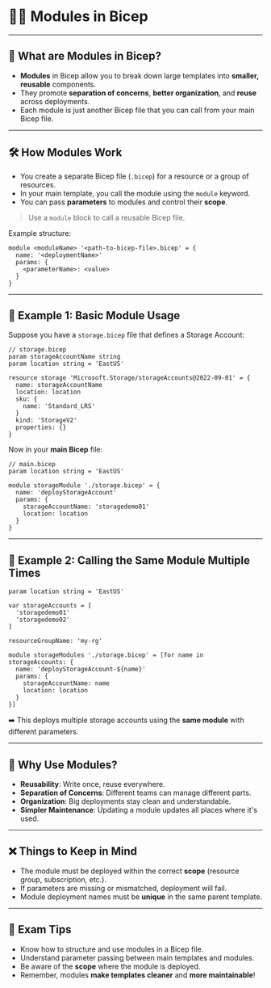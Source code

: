 # 🧑‍💻 Modules in Bicep

---

## 📌 What are Modules in Bicep?

- **Modules** in Bicep allow you to break down large templates into **smaller, reusable** components.
- They promote **separation of concerns**, **better organization**, and **reuse** across deployments.
- Each module is just another Bicep file that you can call from your main Bicep file.

---

## 🛠️ How Modules Work

- You create a separate Bicep file (`.bicep`) for a resource or a group of resources.
- In your main template, you call the module using the `module` keyword.
- You can pass **parameters** to modules and control their **scope**.

> Use a `module` block to call a reusable Bicep file.

Example structure:

```bicep
module <moduleName> '<path-to-bicep-file>.bicep' = {
  name: '<deploymentName>'
  params: {
    <parameterName>: <value>
  }
}
```

---

## 🧱 Example 1: Basic Module Usage

Suppose you have a `storage.bicep` file that defines a Storage Account:

```bicep
// storage.bicep
param storageAccountName string
param location string = 'EastUS'

resource storage 'Microsoft.Storage/storageAccounts@2022-09-01' = {
  name: storageAccountName
  location: location
  sku: {
    name: 'Standard_LRS'
  }
  kind: 'StorageV2'
  properties: {}
}
```

Now in your **main Bicep** file:

```bicep
// main.bicep
param location string = 'EastUS'

module storageModule './storage.bicep' = {
  name: 'deployStorageAccount'
  params: {
    storageAccountName: 'storagedemo01'
    location: location
  }
}
```

---

## 🧱 Example 2: Calling the Same Module Multiple Times

```bicep
param location string = 'EastUS'

var storageAccounts = [
  'storagedemo01'
  'storagedemo02'
]

resourceGroupName: 'my-rg'

module storageModules './storage.bicep' = [for name in storageAccounts: {
  name: 'deployStorageAccount-${name}'
  params: {
    storageAccountName: name
    location: location
  }
}]
```

➡️ This deploys multiple storage accounts using the **same module** with different parameters.

---

## 🔄 Why Use Modules?

- **Reusability**: Write once, reuse everywhere.
- **Separation of Concerns**: Different teams can manage different parts.
- **Organization**: Big deployments stay clean and understandable.
- **Simpler Maintenance**: Updating a module updates all places where it's used.

---

## ❌ Things to Keep in Mind

- The module must be deployed within the correct **scope** (resource group, subscription, etc.).
- If parameters are missing or mismatched, deployment will fail.
- Module deployment names must be **unique** in the same parent template.

---

## 🧠 Exam Tips

- Know how to structure and use modules in a Bicep file.
- Understand parameter passing between main templates and modules.
- Be aware of the **scope** where the module is deployed.
- Remember, modules **make templates cleaner** and **more maintainable**!

